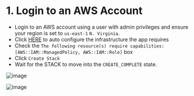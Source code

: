 # 1. Login to an AWS Account

- Login to an AWS account using a user with admin privileges and ensure your region is set to `us-east-1` `N. Virginia`.
- Click [HERE](https://console.aws.amazon.com/cloudformation/home?region=us-east-1#/stacks/quickcreate?templateURL=https://learn-cantrill-labs.s3.amazonaws.com/aws-cognito-web-identity-federation/WEBIDF.yaml&stackName=WEBIDF) to auto configure the infrastructure the app requires 
- Check the  `The following resource(s) require capabilities: [AWS::IAM::ManagedPolicy, AWS::IAM::Role]` box  
- Click `Create Stack`
- Wait for the STACK to move into the `CREATE_COMPLETE` state.

![image](https://github.com/user-attachments/assets/fc7f8170-332a-4345-bb4a-0b627befc134)

![image](https://github.com/user-attachments/assets/7cba436a-0e2b-440a-b879-35886c8d3933)

